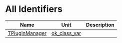 # All Identifiers


| Name | Unit | Description |
|---|---|---|
| [TPluginManager](ok_class_var.TPluginManager.md) | [ok_class_var](ok_class_var.md) |   |
